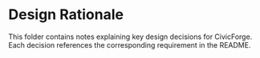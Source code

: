# Design Rationale

This folder contains notes explaining key design decisions for CivicForge. Each decision references the corresponding requirement in the README.
